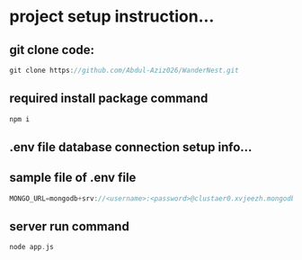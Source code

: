 # project setup instruction...

## git clone code:
```cpp
git clone https://github.com/Abdul-Aziz026/WanderNest.git
```

## required install package command
```cpp
npm i
```


## .env file database connection setup info...
## sample file of .env file
```cpp
MONGO_URL=mongodb+srv://<username>:<password>@clustaer0.xvjeezh.mongodb.net/Hackathon-p2
```


## server run command
```cpp
node app.js
```

